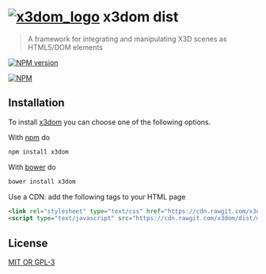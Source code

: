 # [![x3dom_logo](http://www.x3dom.org/wp-content/themes/x3domnew/x3dom_logo.png)][x3dom] x3dom dist

> A framework for integrating and manipulating X3D scenes as HTML5/DOM elements

[![NPM version](https://badge.fury.io/js/x3dom.svg)](http://badge.fury.io/js/x3dom)


[![NPM](https://nodei.co/npm-dl/x3dom.png)](https://nodei.co/npm-dl/x3dom/)

## Installation

To install [x3dom] you can choose one of the following options.

With [npm] do

```bash
npm install x3dom
```

With [bower] do

```bash
bower install x3dom
```

Use a CDN: add the following tags to your HTML page

```html
<link rel="stylesheet" type="text/css" href="https://cdn.rawgit.com/x3dom/dist/master/x3dom.css">
<script type="text/javascript" src="https://cdn.rawgit.com/x3dom/dist/master/x3dom.js"></script>
```

## License

[MIT OR GPL-3](https://github.com/x3dom/x3dom/blob/master/LICENSE)

[bower]: http://bower.io/ "bower"
[npm]: https://npmjs.org/ "npm"
[x3dom]: http://x3dom.org "x3dom"

